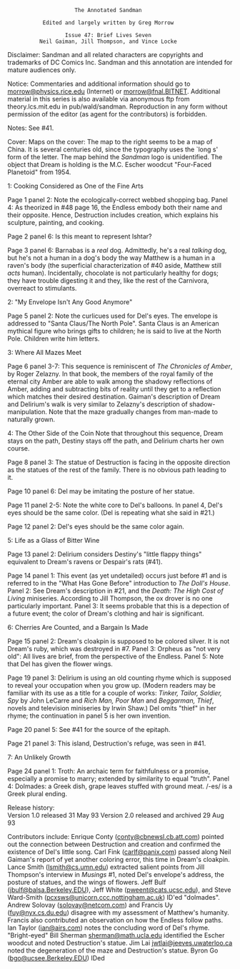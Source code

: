                          The Annotated Sandman
    
               Edited and largely written by Greg Morrow
      
                      Issue 47: Brief Lives Seven
              Neil Gaiman, Jill Thompson, and Vince Locke

Disclaimer:  Sandman and all related characters are copyrights and trademarks
of DC Comics Inc.  Sandman and this annotation are intended for mature
audiences only.

Notice:  Commentaries and additional information should go to
morrow@physics.rice.edu (Internet) or morrow@fnal.BITNET.  Additional
material in this series is also available via anonymous ftp
from theory.lcs.mit.edu in pub/wald/sandman.  Reproduction in any form without 
permission of the editor (as agent for the contributors) is forbidden.

Notes:  See #41.

Cover:  Maps on the cover:  The map to the right seems to be a map of
China.  It is several centuries old, since the typography uses the `long s'
form of the letter.  The map behind the _Sandman_ logo is unidentified.
The object that Dream is holding is the M.C. Escher woodcut "Four-Faced
Planetoid" from 1954.

1: Cooking Considered as One of the Fine Arts

Page 1 panel 2:  Note the ecologically-correct webbed shopping bag.
	Panel 4:  As theorized in #48 page 16, the Endless embody both their
name and their opposite.  Hence, Destruction includes creation, which
explains his sculpture, painting, and cooking.

Page 2 panel 6: Is this meant to represent Ishtar?

Page 3 panel 6:  Barnabas is a *real* dog.  Admittedly, he's a real
*talking* dog, but he's not a human in a dog's body the way Matthew is a
human in a raven's body (the superficial characterization of #40 aside,
Matthew still *acts* human).  Incidentally, chocolate is not particularly 
healthy for dogs; they have trouble digesting it and they, like the rest 
of the Carnivora, overreact to stimulants.

2: "My Envelope Isn't Any Good Anymore"

Page 5 panel 2:  Note the curlicues used for Del's eyes.  The envelope is
addressed to "Santa Claus/The North Pole".  Santa Claus is an American 
mythical figure who brings gifts to children; he is said to live at the North
Pole.  Children write him letters.

3: Where All Mazes Meet

Page 6 panel 3-7:  This sequence is reminiscent of _The Chronicles of
Amber_, by Roger Zelazny.  In that book, the members of the royal family of 
the eternal city Amber are able to walk among the shadowy reflections of
Amber, adding and subtracting bits of reality until they get to a
reflection which matches their desired destination.  Gaiman's description
of Dream and Delirium's walk is very similar to Zelazny's description
of shadow-manipulation.
	Note that the maze gradually changes from man-made to naturally
grown.

4: The Other Side of the Coin
Note that throughout this sequence, Dream stays on the path, Destiny stays
off the path, and Delirium charts her own course.

Page 8 panel 3:  The statue of Destruction is facing in the opposite direction
as the statues of the rest of the family.  There is no obvious path leading
to it.

Page 10 panel 6:  Del may be imitating the posture of her statue.

Page 11 panel 2-5:  Note the white core to Del's balloons.  In panel 4,
Del's eyes should be the same color.  (Del is repeating what she said in
#21.)

Page 12 panel 2:  Del's eyes should be the same color again.

5: Life as a Glass of Bitter Wine

Page 13 panel 2:  Delirium considers Destiny's "little flappy things"
equivalent to Dream's ravens or Despair's rats (#41).

Page 14 panel 1:  This event (as yet undetailed) occurs just before #1 and
is referred to in the "What Has Gone Before" introduction to _The Doll's
House_.
	Panel 2:  See Dream's description in #21, and the _Death: The High
Cost of Living_ miniseries.  According to Jill Thompson, the ox drover 
is no one particularly important.
	Panel 3:  It seems probable that this is a depection of a future 
event; the color of Dream's clothing and hair is significant.

6: Cherries Are Counted, and a Bargain Is Made

Page 15 panel 2:  Dream's cloakpin is supposed to be colored silver.  It is
not Dream's ruby, which was destroyed in #7.
	Panel 3:  Orpheus as "not very old": All lives are brief, from the
perspective of the Endless.
	Panel 5:  Note that Del has given the flower wings.

Page 19 panel 3:  Delirium is using an old counting rhyme which is supposed
to reveal your occupation when you grow up.  (Modern readers may be
familiar with its use as a title for a couple of works: _Tinker, Tailor,
Soldier, Spy_ by John LeCarre and _Rich Man, Poor Man_ and _Beggarman,
Thief_, novels and television miniseries by Irwin Shaw.)  Del omits "thief" 
in her rhyme; the continuation in panel 5 is her own invention.

Page 20 panel 5:  See #41 for the source of the epitaph.

Page 21 panel 3:  This island, Destruction's refuge, was seen in #41.

7: An Unlikely Growth

Page 24 panel 1:  Troth:  An archaic term for faithfulness or a promise,
especially a promise to marry; extended by similarity to equal "truth".
	Panel 4:  Dolmades:  a Greek dish, grape leaves stuffed with ground
meat.  /-es/ is a Greek plural ending.

Release history:              
Version 1.0 released 31 May 93
Version 2.0 released and archived 29 Aug 93

Contributors include:
	Enrique Conty (conty@cbnewsl.cb.att.com) pointed out the connection
between Destruction and creation and confirmed the existence of Del's
little song.
	Carl Fink (carlf@panix.com) passed along Neil Gaiman's report of
yet another coloring error, this time in Dream's cloakpin.
	Lance Smith (lsmith@cs.umn.edu) extracted salient points from Jill
Thompson's interview in _Musings_ #1, noted Del's envelope's address, the
posture of statues, and the wings of flowers.
	Jeff Bulf (jbulf@balsa.Berkeley.EDU), Jeff White 
(pweent@cats.ucsc.edu), and Steve Ward-Smith 
(pcxsws@unicorn.ccc.nottingham.ac.uk) ID'ed "dolmades".
	Andrew Solovay (solovay@netcom.com) and Francis Uy
(fuy@nyx.cs.du.edu) disagree with my assessment of Matthew's humanity.
Francis also contributed an observation on how the Endless follow paths.
	Ian Taylor (ian@airs.com) notes the concluding word of Del's rhyme.
	"Bright-eyed" Bill Sherman <sherman@math.ucla.edu> identified the
Escher woodcut and noted Destruction's statue.
	Jim Lai <jwtlai@jeeves.uwaterloo.ca> noted the degeneration of the
maze and Destruction's statue.
	Byron Go (bgo@ucsee.Berkeley.EDU) IDed
